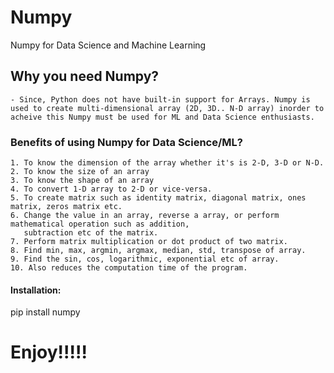 # Numpy
Numpy for Data Science and Machine Learning

## Why you need Numpy?
 	- Since, Python does not have built-in support for Arrays. Numpy is used to create multi-dimensional array (2D, 3D.. N-D array) inorder to acheive this Numpy must be used for ML and Data Science enthusiasts.

### Benefits of using Numpy for Data Science/ML?
	1. To know the dimension of the array whether it's is 2-D, 3-D or N-D.
	2. To know the size of an array
	3. To know the shape of an array
	4. To convert 1-D array to 2-D or vice-versa.
	5. To create matrix such as identity matrix, diagonal matrix, ones matrix, zeros matrix etc.
	6. Change the value in an array, reverse a array, or perform mathematical operation such as addition,
	   subtraction etc of the matrix.
	7. Perform matrix multiplication or dot product of two matrix.
	8. Find min, max, argmin, argmax, median, std, transpose of array. 
	9. Find the sin, cos, logarithmic, exponential etc of array.
	10. Also reduces the computation time of the program.
#### Installation:
pip install numpy 
# Enjoy!!!!!


